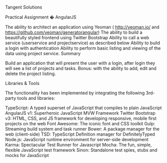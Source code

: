 Tangent Solutions

Practical Assignment � AngularJS

The ability to architect an application using Yeoman ( http://yeoman.io/ and https://github.com/yeoman/generatorangular) The ability to build a beautifully styled frontend using Twitter Bootstrap Ability to call a web service (userservice and projectservice) as described below Ability to build a login with authentication Ability to perform basic listing and viewing of the data using project service. Summary

Build an application that will present the user with a login, after login they will see a list of projects and tasks. Bonus: with the ability to add, edit and delete the project listing.

Libraries & Tools

The functionality has been implemented by integrating the following 3rd-party tools and libraries:

TypeScript: A typed superset of JavaScript that compiles to plain JavaScript AngularJS v1: Superheroic JavaScript MVW Framework Twitter Bootstrap v3: HTML, CSS, and JS framework for developing responsive, mobile first projects on the web Font Awesome: The iconic font and CSS toolkit Gulp: Streaming build system and task runner Bower: A package manager for the web (client-side) TSD: TypeScript Definition manager for DefinitelyTyped Node.js: JavaScript runtime environment for server-side development Karma: Spectacular Test Runner for Javascript Mocha: The fun, simple, flexible JavaScript test framework Sinon: Standalone test spies, stubs and mocks for JavaScript
